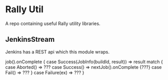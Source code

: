 # Rally Util
A repo containing useful Rally utility libraries. 

## JenkinsStream
Jenkins has a REST api which this module wraps. 

job().onComplete {
    case Success(JobInfo(buildId, result)) => result match {
        case Aborted() => ???
        case Success() => nextJob().onComplete {???}
        case Fail() => ???
    } 
    case Failure(ex) => ???
}


